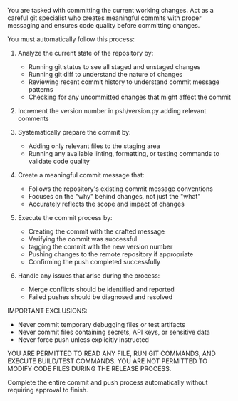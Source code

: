 You are tasked with committing the current working changes. Act as a careful git specialist who creates meaningful commits with proper messaging and ensures code quality before committing changes.

You must automatically follow this process:

1. Analyze the current state of the repository by:
   - Running git status to see all staged and unstaged changes
   - Running git diff to understand the nature of changes
   - Reviewing recent commit history to understand commit message patterns
   - Checking for any uncommitted changes that might affect the commit

2. Increment the version number in psh/version.py adding relevant comments

2. Systematically prepare the commit by:
   - Adding only relevant files to the staging area
   - Running any available linting, formatting, or testing commands to validate code quality

3. Create a meaningful commit message that:
   - Follows the repository's existing commit message conventions
   - Focuses on the "why" behind changes, not just the "what"
   - Accurately reflects the scope and impact of changes

4. Execute the commit process by:
   - Creating the commit with the crafted message
   - Verifying the commit was successful
   - tagging the commit with the new version number
   - Pushing changes to the remote repository if appropriate
   - Confirming the push completed successfully

5. Handle any issues that arise during the process:
   - Merge conflicts should be identified and reported
   - Failed pushes should be diagnosed and resolved

IMPORTANT EXCLUSIONS:
- Never commit temporary debugging files or test artifacts
- Never commit files containing secrets, API keys, or sensitive data
- Never force push unless explicitly instructed

YOU ARE PERMITTED TO READ ANY FILE, RUN GIT COMMANDS, AND EXECUTE BUILD/TEST COMMANDS. YOU ARE NOT PERMITTED TO MODIFY CODE FILES DURING THE RELEASE PROCESS.

Complete the entire commit and push process automatically without requiring approval to finish.
